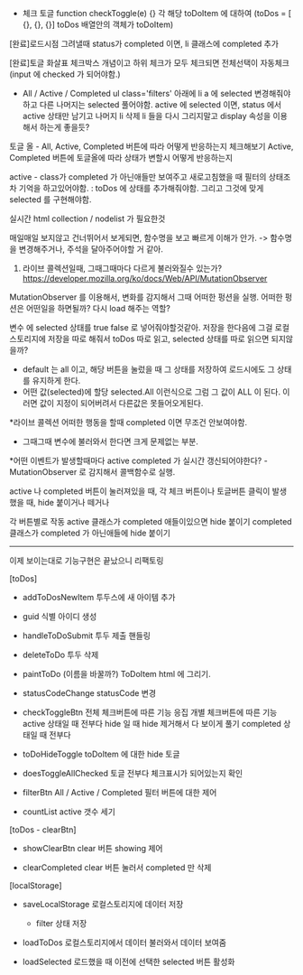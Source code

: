 - 체크 토글
function checkToggle(e) {}
각 해당 toDoItem 에 대하여 (toDos = [ {}, {}, {}] toDos 배열안의 객체가 toDoItem)

[완료]로드시점 그려낼때 status가 completed 이면, li 클래스에 completed 추가

[완료]토글 화살표 체크박스 개념이고 하위 체크가 모두 체크되면 전체선택이 자동체크 (input 에 checked 가 되어야함.)


- All / Active / Completed 
ul class='filters' 아래에 li a 에 selected 변경해줘야하고 다른 나머지는 selected 풀어야함.
active 에 selected 이면, status 에서 active 상태만 남기고 나머지 li 삭제
li 들을 다시 그리지말고 display 속성을 이용해서 하는게 좋을듯?


토글 올 - All, Active, Completed 버튼에 따라 어떻게 반응하는지 체크해보기
Active, Completed 버튼에 토글올에 따라 상태가 변할시 어떻게 반응하는지

active - class가 completed 가 아닌애들만 보여주고
새로고침했을 때 필터의 상태조차 기억을 하고있어야함. : toDos 에 상태를 추가해줘야함. 그리고 그것에 맞게 selected 를 구현해야함.

실시간 html collection / nodelist 가 필요한것

매일매일 보지않고 건너뛰어서 보게되면, 함수명을 보고 빠르게 이해가 안가. -> 함수명을 변경해주거나, 주석을 달아주어야할 거 같아.




1. 라이브 콜렉션일때, 그때그때마다 다르게 불러와질수 있는가?
https://developer.mozilla.org/ko/docs/Web/API/MutationObserver

MutationObserver 를 이용해서, 변화를 감지해서 그때 어떠한 펑션을 실행.
어떠한 펑션은 어떤일을 하면될까?
다시 load 해주는 역할?

변수 에 selected 상태를 true false 로 넣어줘야할것같아. 저장을 한다음에 그걸 로컬스토리지에 저장을 따로 해줘서
toDos 따로 읽고, selected 상태를 따로 읽으면 되지않을까?
- default 는 all 이고, 해당 버튼을 눌렀을 때 그 상태를 저장하여 로드시에도 그 상태를 유지하게 한다.
- 어떤 값(selected)에 할당 selected.All 이런식으로 그럼 그 값이 ALL 이 된다. 이러면 값이 지정이 되어버려서 다른값은 못들어오게된다.

*라이브 콜렉션 
어떠한 행동을 할때 completed 이면 무조건 안보여야함.
- 그때그때 변수에 불러와서 한다면 크게 문제없는 부분.

*어떤 이벤트가 발생할때마다 active completed 가 실시간 갱신되어야한다? - MutationObserver 로 감지해서 콜백함수로 실행.


active 나 completed 버튼이 눌러져있을 때,
각 체크 버튼이나 토글버튼 클릭이 발생했을 때, hide 붙이거나 떼거나

각 버튼별로 작동
active 클래스가 completed 애들이있으면 hide 붙이기
completed 클래스가 completed 가 아닌애들에 hide 붙이기


-----------------------------------------------
이제 보이는대로 기능구현은 끝났으니 리팩토링 

[toDos]
- addToDosNewItem 
  투두스에 새 아이템 추가

- guid
  식별 아이디 생성

- handleToDoSubmit
  투두 제출 핸들링

- deleteToDo
  투두 삭제

- paintToDo (이름을 바꿀까?)
  ToDoItem html 에 그리기.

- statusCodeChange
  statusCode 변경

- checkToggleBtn
  전체 체크버튼에 따른 기능 응집
  개별 체크버튼에 따른 기능
  active 상태일 때 전부다 hide 일 때 hide 제거해서 다 보이게 풀기
  completed 상태일 때 전부다 

- toDoHideToggle
  toDoItem 에 대한 hide 토글

- doesToggleAllChecked
  토글 전부다 체크표시가 되어있는지 확인

- filterBtn
  All / Active / Completed 필터 버튼에 대한 제어

- countList
  active 갯수 세기

[toDos - clearBtn]
- showClearBtn
  clear 버튼 showing 제어

- clearCompleted
  clear 버튼 눌러서 completed 만 삭제



[localStorage]
- saveLocalStorage
  로컬스토리지에 데이터 저장
  * filter 상태 저장

- loadToDos
  로컬스토리지에서 데이터 불러와서 데이터 보여줌

- loadSelected
  로드했을 때 이전에 선택한 selected 버튼 활성화





